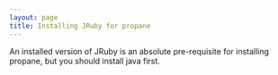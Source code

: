 ```yaml
---
layout: page
title: Installing JRuby for propane
---
```


An installed version of JRuby is an absolute pre-requisite for installing propane, but you should install java first.
